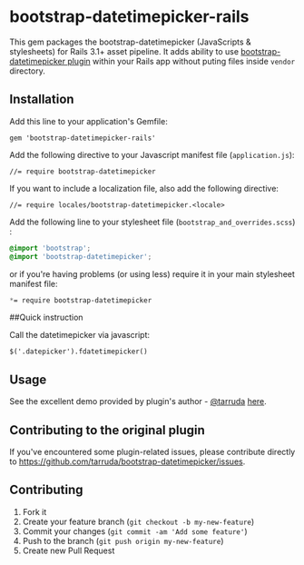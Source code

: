 # bootstrap-datetimepicker-rails

This gem packages the bootstrap-datetimepicker (JavaScripts & stylesheets) for Rails 3.1+ asset pipeline. It adds ability to use [bootstrap-datetimepicker plugin](http://tarruda.github.com/bootstrap-datetimepicker/) within your Rails app without puting files inside `vendor` directory.

## Installation

Add this line to your application's Gemfile:

    gem 'bootstrap-datetimepicker-rails'

Add the following directive to your Javascript manifest file (`application.js`):

    //= require bootstrap-datetimepicker

If you want to include a localization file, also add the following directive:

    //= require locales/bootstrap-datetimepicker.<locale>

Add the following line to your stylesheet file (`bootstrap_and_overrides.scss`) :

```scss
@import 'bootstrap';
@import 'bootstrap-datetimepicker';
```

or if you're having problems (or using less) require it in your main stylesheet manifest file:

```scss
*= require bootstrap-datetimepicker
```

##Quick instruction

Call the datetimepicker via javascript:

    $('.datepicker').fdatetimepicker()

## Usage

See the excellent demo provided by plugin's author - [@tarruda](https://github.com/tarruda) [here](http://tarruda.github.com/bootstrap-datetimepicker/).


## Contributing to the original plugin

If you've encountered some plugin-related issues, please contribute directly to https://github.com/tarruda/bootstrap-datetimepicker/issues.

## Contributing

1. Fork it
2. Create your feature branch (`git checkout -b my-new-feature`)
3. Commit your changes (`git commit -am 'Add some feature'`)
4. Push to the branch (`git push origin my-new-feature`)
5. Create new Pull Request
